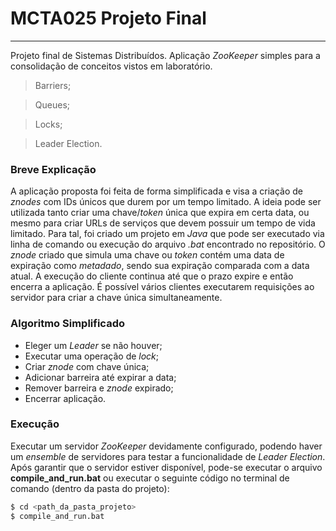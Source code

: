 ﻿# MCTA025 Projeto Final
---
Projeto final de Sistemas Distribuídos. 
Aplicação *ZooKeeper* simples para a consolidação de conceitos vistos em laboratório.

  > Barriers;

  > Queues;

  > Locks;

  > Leader Election.

### Breve Explicação

A aplicação proposta foi feita de forma simplificada e visa a criação de *znodes* com IDs únicos que durem por um tempo limitado. A ideia pode ser utilizada tanto criar uma chave/*token* única que expira em certa data, ou mesmo para criar URLs de serviços que devem possuir um tempo de vida limitado. Para tal, foi criado um projeto em *Java* que pode ser executado via linha de comando ou execução do arquivo *.bat* encontrado no repositório.
O *znode* criado que simula uma chave ou *token* contém uma data de expiração como *metadado*, sendo sua expiração comparada com a data atual. A execução do cliente continua até que o prazo expire e então encerra a aplicação. É possível vários clientes executarem requisições ao servidor para criar a chave única simultaneamente.

### Algoritmo Simplificado

  - Eleger um *Leader* se não houver;
  - Executar uma operação de *lock*;
  - Criar *znode* com chave única;
  - Adicionar barreira até expirar a data;
  - Remover barreira e *znode* expirado;
  - Encerrar aplicação.

### Execução

Executar um servidor *ZooKeeper* devidamente configurado, podendo haver um *ensemble* de servidores para testar a funcionalidade de *Leader Election*. Após garantir que o servidor estiver disponível, pode-se executar o arquivo **compile_and_run.bat** ou executar o seguinte código no terminal de comando (dentro da pasta do projeto):

```sh
$ cd <path_da_pasta_projeto>
$ compile_and_run.bat
```



